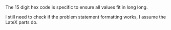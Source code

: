 The 15 digit hex code is specific to ensure all values fit in long long.

I still need to check if the problem statement formatting works, I assume the LateX parts do.
